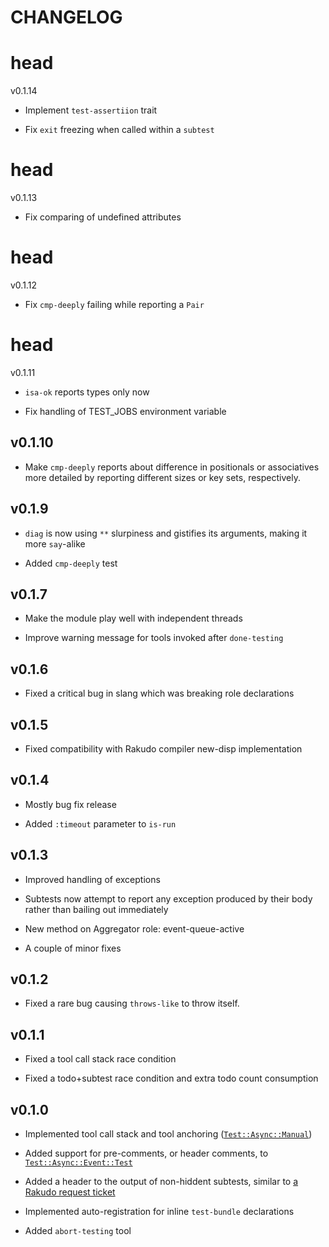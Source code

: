 CHANGELOG
=========



head
====

v0.1.14

  * Implement `test-assertiion` trait

  * Fix `exit` freezing when called within a `subtest`

head
====

v0.1.13

  * Fix comparing of undefined attributes

head
====

v0.1.12

  * Fix `cmp-deeply` failing while reporting a `Pair`

head
====

v0.1.11

  * `isa-ok` reports types only now

  * Fix handling of TEST_JOBS environment variable

v0.1.10
-------

  * Make `cmp-deeply` reports about difference in positionals or associatives more detailed by reporting different sizes or key sets, respectively.

v0.1.9
------

  * `diag` is now using `**` slurpiness and gistifies its arguments, making it more `say`-alike

  * Added `cmp-deeply` test

v0.1.7
------

  * Make the module play well with independent threads

  * Improve warning message for tools invoked after `done-testing`

v0.1.6
------

  * Fixed a critical bug in slang which was breaking role declarations

v0.1.5
------

  * Fixed compatibility with Rakudo compiler new-disp implementation

v0.1.4
------

  * Mostly bug fix release

  * Added `:timeout` parameter to `is-run`

v0.1.3
------

  * Improved handling of exceptions

  * Subtests now attempt to report any exception produced by their body rather than bailing out immediately

  * New method on Aggregator role: event-queue-active

  * A couple of minor fixes

v0.1.2
------

  * Fixed a rare bug causing `throws-like` to throw itself.

v0.1.1
------

  * Fixed a tool call stack race condition

  * Fixed a todo+subtest race condition and extra todo count consumption

v0.1.0
------

  * Implemented tool call stack and tool anchoring ([`Test::Async::Manual`](docs/md/Test/Async/Manual.md))

  * Added support for pre-comments, or header comments, to [`Test::Async::Event::Test`](docs/md/Test/Async/Event/Test.md)

  * Added a header to the output of non-hiddent subtests, similar to [a Rakudo request ticket](https://github.com/rakudo/rakudo/issues/4266)

  * Implemented auto-registration for inline `test-bundle` declarations

  * Added `abort-testing` tool

